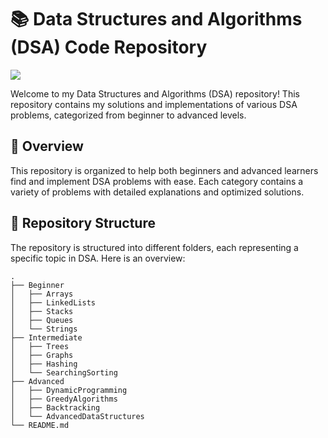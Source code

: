 # 📚 Data Structures and Algorithms (DSA) Code Repository

<img src="https://media4.giphy.com/media/v1.Y2lkPTc5MGI3NjExN2JsMWtrYTlwNWIyMXFqY29pbHlnOWxjam5wbXl4YTkyNTA5NHpwciZlcD12MV9pbnRlcm5hbF9naWZfYnlfaWQmY3Q9Zw/uB86ZyWQsnFSGYe2sA/giphy.webp">

Welcome to my Data Structures and Algorithms (DSA) repository! This repository contains my solutions and implementations of various DSA problems, categorized from beginner to advanced levels.

## 🚀 Overview

This repository is organized to help both beginners and advanced learners find and implement DSA problems with ease. Each category contains a variety of problems with detailed explanations and optimized solutions.

## 📂 Repository Structure

The repository is structured into different folders, each representing a specific topic in DSA. Here is an overview:

```plaintext
.
├── Beginner
│   ├── Arrays
│   ├── LinkedLists
│   ├── Stacks
│   ├── Queues
│   └── Strings
├── Intermediate
│   ├── Trees
│   ├── Graphs
│   ├── Hashing
│   └── SearchingSorting
├── Advanced
│   ├── DynamicProgramming
│   ├── GreedyAlgorithms
│   ├── Backtracking
│   └── AdvancedDataStructures
└── README.md
